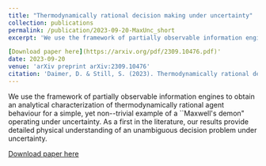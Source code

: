 ```yaml
---
title: "Thermodynamically rational decision making under uncertainty"
collection: publications
permalink: /publication/2023-09-20-MaxUnc_short
excerpt: 'We use the framework of partially observable information engines to obtain an analytical characterization of thermodynamically rational agent behaviour for a simple, yet non--trivial example of a ``Maxwell's demon" operating under uncertainty. As a first in the literature, our results provide detailed physical understanding of an unambiguous decision problem under uncertainty.

[Download paper here](https://arxiv.org/pdf/2309.10476.pdf)'
date: 2023-09-20
venue: 'arXiv preprint arXiv:2309.10476'
citation: 'Daimer, D. & Still, S. (2023). Thermodynamically rational decision making under uncertainty. arXiv preprint arXiv:2309.10476.'
---
```

We use the framework of partially observable information engines to obtain an analytical characterization of thermodynamically rational agent behaviour for a simple, yet non--trivial example of a ``Maxwell's demon" operating under uncertainty. As a first in the literature, our results provide detailed physical understanding of an unambiguous decision problem under uncertainty.

[Download paper here](https://arxiv.org/pdf/2309.10476.pdf)
